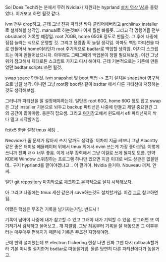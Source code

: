 Sol Does Tech라는 분께서 무려 Nvidia가 지원되는 hyprland [설치 영상 V4](https://www.youtube.com/watch?v=whAi_y_LfEE&ab_channel=SolDoesTech)을 올렸었다. 이거보고 하면 될것 같다.

lvm 전부 drop하고, 근데 그냥 진짜 파티션 싹다 클리어해버리고 archlinux installer로 설치해볼 생각임. manual로 하는것보다 이게 훨씬 빠를듯.
그리고 각 명령어들 전부 obsidian에 기록할 예정임.
root 70GB, home 65GB 정도로 만들것.
그 후에 나중에 점점 늘리는 식으로 운영할 것.
그리고 용량좀 확 늘릴 생각임. 
아마도 백업 파티션을 따로 만들어서 home이라던가 root 주기적으로 badtar로 백업할 생각임. 어차피 스크립트는 이미 만들어놨으니까. 아무래도 그때그때의 백업본이 정말 필요해보임. 이건 그냥 위키 참고해서 제대로된 스크립트 가지고 다시 해야지. 근데 기본적으로는 기존에 만들었던 bsdtar scripts 쓰면 될것. 

swap space 만들것.
lvm snapshot 및 boot 백업 -> 초기 설치본 snapshot 영구적으로 남길 생각. 아니면 그냥 root랑 boot랑 같이 bsdtar 해서 다른 파티션에 저장하는것도 생각해보셈.

그러니까 파티션을 잘 설정해야하는데. 일단은 root 60G, home 60G 정도 잡고 swap은 그냥 installer 기본으로 놔두고 backup 파티션은 나중에 만들고 제일 중요한건 그외 공간이 많아야함. 충분히 잡으셈. 그리고 [여기](https://www.youtube.com/watch?v=4dKzYmhcGEU&ab_channel=KskRoyal)참고해서 윈도에서 efi 파티션까지 싹 다 밀고 시작할거임.

fcitx5 한글 설정
tmux 세팅 ..

Neovide가 좀 문제가 많아서 쓰지 말까도 생각중. 어차피 지금 써보니 그냥 Alacritty 같은 좋은 터미널 에뮬레이터 위에서 tmux 위에서 nvim 쓰는게 가장 좋아보임. 이렇게 쓰니까 진짜 ㄹㅇ 너무 좋음. 이게 너무 강력해서 그냥 이걸로 쓰게 될지도 모름. 만약 KDE에 Window 스위칭하는 프로그램 하나만 있으면 지금 이대로 써도 상관은 없을텐데.. 구지 hyprland를 깔아야겠냐고 .. 어 깔거야. Nvidia 쓸거야. Nouveau 꺼져. 안써. 

일단 git repository 마지막으로 체크하고 본격적으로 설치 시작해보자.

아 그리고 나중에는 tmux 세션 같은거 save하는것도 설치할거임. 이건 [그글](https://madforfamily.com/post/%EB%82%B4%EA%B0%80-%EB%A6%AC%EB%88%85%EC%8A%A4%EB%A5%BC-%EC%8D%A8%EC%95%BC%EB%A7%8C-%ED%95%98%EB%8A%94-%EC%9D%B4%EC%9C%A0-3-tmux.html) 참고하면 됨.

어쨌든 핵심은 무조건 기록을 남기자는거임. 반드시 !

기록이 남아야 나중에 내가 참고할 수 있고 그래야 내가 기억할 수 있음. 안그러면 또 여기저기서 검색하고 물어보고.. 개 지랄임. 그냥 처음부터 기록을 잘 해놓으면 그 이후부터는 매우매우 편해지기 때문에 기록은 무조건 지향해야함. 

근데 만약 설치했는데 또 electron flickering 현상 나면 진짜 그땐 다시 rollback할거라 기본 미니멀 설치한거 bsdtar로 떠놓을거임. 물론 당연히 다른 파티션에다가 놓을거고. 
